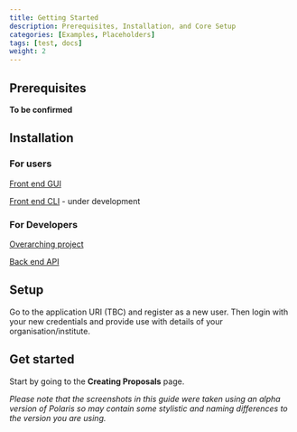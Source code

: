 ```yaml
---
title: Getting Started
description: Prerequisites, Installation, and Core Setup
categories: [Examples, Placeholders]
tags: [test, docs]
weight: 2
---
```


## Prerequisites

**To be confirmed**

## Installation
### For users
[Front end GUI](https://github.com/orppst/pst-gui)

[Front end CLI](https://github.com/orppst/pst-cli-app) - under development

### For Developers 
[Overarching project](https://github.com/orppst)

[Back end API](https://github.com/orppst/pst-api-service)

## Setup

Go to the application URI (TBC) and register as a new user. 
Then login with your new credentials and provide use with details of your organisation/institute.

## Get started

Start by going to the **Creating Proposals** page. 

_Please note that the screenshots in this guide were taken using an alpha version of Polaris so may contain 
some stylistic and naming differences to the version you are using._


